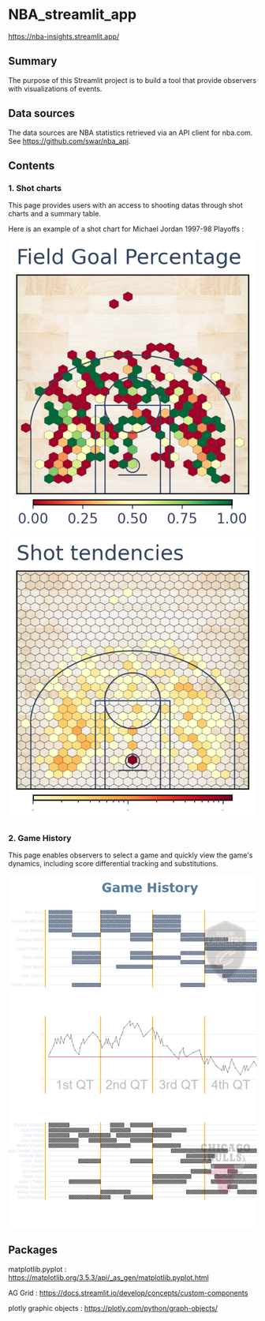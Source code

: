 # NBA_streamlit_app

https://nba-insights.streamlit.app/

## Summary

The purpose of this Streamlit project is to build a tool that provide observers with visualizations of events.

## Data sources

The data sources are NBA statistics retrieved via an API client for nba.com. See https://github.com/swar/nba_api.

## Contents

### 1. Shot charts

This page provides users with an access to shooting datas through shot charts and a summary table.

Here is an example of a shot chart for Michael Jordan 1997-98 Playoffs :

![viz](MJ_FG_example.png)
![viz](MJ_Tend_example.png)

### 2. Game History

This page enables observers to select a game and quickly view the game's dynamics, including score differential tracking and substitutions.

![viz](game_example.png)

## Packages

matplotlib.pyplot : https://matplotlib.org/3.5.3/api/_as_gen/matplotlib.pyplot.html

AG Grid : https://docs.streamlit.io/develop/concepts/custom-components

plotly graphic objects : https://plotly.com/python/graph-objects/
